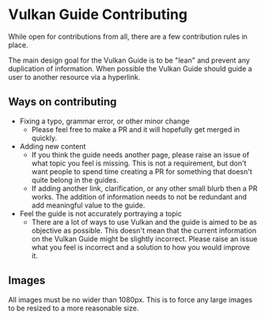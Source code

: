 # Vulkan Guide Contributing

While open for contributions from all, there are a few contribution rules in place.

The main design goal for the Vulkan Guide is to be "lean" and prevent any duplication of information. When possible the Vulkan Guide should guide a user to another resource via a hyperlink.

## Ways on contributing
- Fixing a typo, grammar error, or other minor change
    - Please feel free to make a PR and it will hopefully get merged in quickly.
- Adding new content
    - If you think the guide needs another page, please raise an issue of what topic you feel is missing. This is not a requirement, but don't want people to spend time creating a PR for something that doesn't quite belong in the guides.
    - If adding another link, clarification, or any other small blurb then a PR works. The addition of information needs to not be redundant and add meaningful value to the guide.
- Feel the guide is not accurately portraying a topic
    - There are a lot of ways to use Vulkan and the guide is aimed to be as objective as possible. This doesn't mean that the current information on the Vulkan Guide might be slightly incorrect. Please raise an issue what you feel is incorrect and a solution to how you would improve it.

## Images

All images must be no wider than 1080px. This is to force any large images to be resized to a more reasonable size.